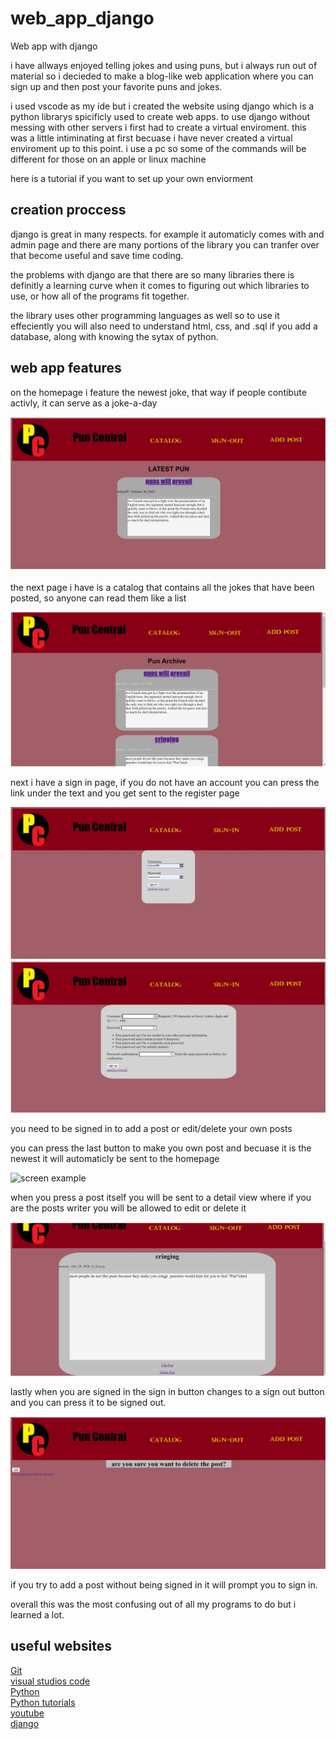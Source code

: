 # web_app_django
Web app with django

i have allways enjoyed telling jokes and using puns, but i always run out of material so i decieded to make a blog-like web application where you can sign up and then post your favorite puns and jokes. 

i used vscode as my ide but i created the website using django which is a python librarys spicificly used to create web apps. to use django without messing with other servers i first had to create a virtual enviroment. this was a little intiminating at first becuase i have never created a virtual enviroment up to this point. i use a pc so some of the commands will be different for those on an apple or linux machine

here is a tutorial if you want to set up your own enviorment


## creation proccess
django is great in many respects. for example it automaticly comes with
and admin page and there are many portions of the library you can tranfer over that become useful and save time coding. 

the problems with django are that there are so many libraries there is definitly a learning curve when it comes to figuring out which libraries to use, or how all of the programs fit together. 

the library uses other programming languages as well so to use it effeciently you will also need to understand html, css, and .sql if you add a database, along with knowing the sytax of python. 

## web app features

on the homepage i feature the newest joke, that way if people contibute activly, it can serve as a joke-a-day

![screen example](https://github.com/bshort95/web_app_django/blob/master/Capture.JPG?raw=true)

the next page i have is a catalog that contains all the jokes that have been posted, so anyone can read them like a list 

![screen example](https://github.com/bshort95/web_app_django/blob/master/Capture1.JPG?raw=true)

next i have a sign in page, 
if you do not have an account you can press the link under the text
and you get sent to the register page

![screen example](https://github.com/bshort95/web_app_django/blob/master/Capture2.JPG?raw=true)
![screen example](https://github.com/bshort95/web_app_django/blob/master/Capture3.JPG?raw=true)

you need to be signed in to add a post or
edit/delete your own posts

you can press the last button to make you own post and becuase it is the newest it will automaticly be sent to the homepage

![screen example](\https://github.com/bshort95/web_app_django/blob/master/Capture4.JPG?raw=true)

when you press a post itself you will be sent to a detail
view where if you are the posts writer you will be allowed to 
edit or delete it

![screen example](https://github.com/bshort95/web_app_django/blob/master/Capture5.JPG?raw=true)

lastly when you are signed in the sign in button changes to a sign out button and you can press it to be signed out.

![screen example](https://github.com/bshort95/web_app_django/blob/master/Capture6.JPG?raw=true)

if you try to add a post without being signed in it will prompt you to sign in. 



overall this was the most confusing out of all my programs to do but i learned a lot.

## useful websites
[Git](https://git-scm.com/)  
[visual studios code](https://code.visualstudio.com/)  
[Python](https://www.python.org/)  
[Python tutorials](https://www.w3schools.com/python)  
[youtube](https://www.youtube.com)  
[django](https://docs.djangoproject.com/en/3.1/)  
